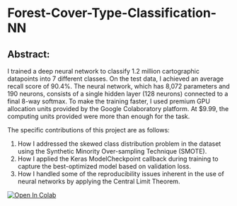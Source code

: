 # Forest-Cover-Type-Classification-NN

## Abstract:

I trained a deep neural network to classify 1.2 million cartographic datapoints into 7 different classes. On the test data, I achieved an average recall score of 90.4%. The neural network, which has 8,072 parameters and 190 neurons, consists of a single hidden layer (128 neurons) connected to a final 8-way softmax. To make the training faster, I used premium GPU allocation units provided by the Google Colaboratory platform. At $9.99, the computing units provided were more than enough for the task.

The specific contributions of this project are as follows:

1. How I addressed the skewed class distribution problem in the dataset using the Synthetic Minority Over-sampling Technique (SMOTE).
2. How I applied the Keras ModelCheckpoint callback during training to capture the best-optimized model based on validation loss.
3. How I handled some of the reproducibility issues inherent in the use of neural networks by applying the Central Limit Theorem.

[![Open In Colab](https://colab.research.google.com/assets/colab-badge.svg)](https://colab.research.google.com/github/PyYakuza/Forest-Cover-Type-Classification-NN/blob/main/forest_covertype_nn.ipynb)
